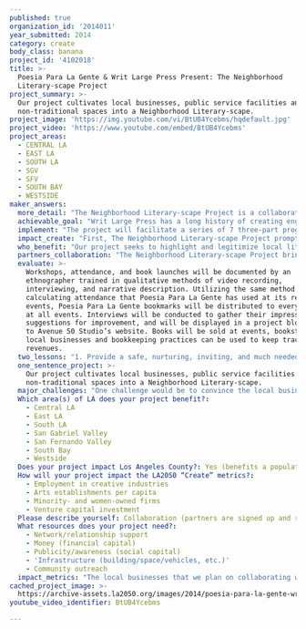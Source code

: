 ```yaml
---
published: true
organization_id: '2014011'
year_submitted: 2014
category: create
body_class: banana
project_id: '4102018'
title: >-
  Poesia Para La Gente & Writ Large Press Present: The Neighborhood
  Literary-scape Project
project_summary: >-
  Our project cultivates local businesses, public service facilities and
  non-traditional spaces into a Neighborhood Literary-scape.
project_image: 'https://img.youtube.com/vi/BtUB4Ycebms/hqdefault.jpg'
project_video: 'https://www.youtube.com/embed/BtUB4Ycebms'
project_areas:
  - CENTRAL LA
  - EAST LA
  - SOUTH LA
  - SGV
  - SFV
  - SOUTH BAY
  - WESTSIDE
maker_answers:
  more_detail: "The Neighborhood Literary-scape Project is a collaborative urban place-making and economic development project. Avenue 50 Studio and Writ Large Press will utilize our wide-ranging partnerships and over 14 years of experience in literary arts in L.A. to institute the Neighborhood Literary-scape Project. This project seeks to unearth our local literary arts as a key urban resource for place-making, public discourse, education and economic revitalization in the most culturally diverse, yet economically struggling, neighborhoods throughout LA. It will do so by turning local businesses, public service facilities, and public spaces not typically thought of as arts locales into places for the cultivation, publication, and performance of poetry.\r\n"
  achievable_goal: "Writ Large Press has a long history of creating engaging and successful events within the Los Angeles community, in collaboration with numerous producers, musicians and literary talent. In committing to this project they’ve outlined a timeline for having manuscripts ready for print, and vendors in place for the production of the book launch events.\r\n\r\nAvenue 50 Studio will utilize our wide-ranging partnerships throughout Los Angeles, to secure the social service facilities and nearby businesses for workshops and events. We have commitments in place from poets who would facilitate the workshops and who will feature at the book launch events. \r\n"
  implement: "The project will facilitate a series of 7 three-part programs. \r\n\r\nEach program will begin with a 5-day poetry workshop held at a service\r\nfacility/organization typically lacking in opportunities for literary participation - e.g. women’s shelter, foster care facility, day laborers center. These workshops will be facilitated by a published and acclaimed poet, feature a guest poet speaker for inspiration, and result in preparation of participants'  poems for publication.\r\n\r\nThe second phase will result in the publication of the work created during the workshop. The books will be published by Writ Large Press, the proceeds of which will go to support future literary projects, and/or for fundraising purposes for the organization where the workshop was held.\r\n\r\nIn the final phase, both workshop participants (and/or their families) and a selection of acclaimed poets, who are local to the specific neighborhood, will read their published work at an open mic book launch at a selected local business as a means of attracting new customers, - e.g. a small produce market, a laundromat, or a bakery. The local business will then have the option of selling the book at their facility.\r\n\r\nAt the culmination of the year-long project, we will celebrate the publication of the entire 7 book series at larger book launch event(s), to be held at a public space(s), venue(s) and bookstore(s). The series of 7 books will be made available for purchase individually or as a complete series box set, to be sold at local bookstores, and possibly state and nation-wide.\r\n"
  impact_create: "First, The Neighborhood Literary-scape Project prompts residents and visitors to think about literary talent and inspiration as lying deep but unseen within a city neighborhood, rather than merely imported to performance venues or bookstores. We would especially like to unearth and highlight the expressive traditions of local communities of color, whose members engage in spoken word and other oral genres.\r\n\r\nSecond, we would like to make poetry a resource for finding and publishing the voices, of individuals within organizations such as women’s shelters that lack educational and artistic resources that may also prove to validate their artistic expressions through published works.\r\n\r\nThis project utilizes and builds upon Avenue 50 Studio and Writ Large Press’ on-going partnerships within the visual, musical, and literary arts communities of Los Angeles, creating a sustainable network of collaborations that could change the entire scope of the literary community of Los Angeles. \r\n"
  who_benefit: "Our project seeks to highlight and legitimize local literary voices as a means for sparking public discourse and energizing the authentic spaces of the city. The neighborhood becomes, in effect, a literary event space, a literary-scape. The goal therefore is to not only continue drawing new visitors to the underserved neighborhoods of Los Angeles, but to draw their attention to overlooked or unusual spaces and to explore the idea that art can be everywhere and benefit everyone. In lieu of economic development being tied solely to new outsider business, this project cultivates and highlights the rich resources, everyday sites, and traditions of the existing community, enabling residents, local artists, and established businesses to benefit from the area’s increasing economic vitality, rather than being replaced.\r\n\r\nIn addition, much research has been done on the benefits of writing poetry. For instance, in his book, “Opening Up: The Healing Power of Expressing Emotions,” acclaimed psychologist and researcher on the benefits of writing, Dr. James W. Pennebaker, suggests that writing about emotional topics improves the immune system by reducing “stress, anxiety and depression…” Poetry has long been used in support groups for people coping with grief, mental illness, cancer, and other illnesses. The poets who will facilitate the workshops, who we’ve received commitments from, have experience in teaching poetry to this advantage.  \r\n\r\nSpecifically, this project would benefit the residents of 7 service facilities typically lacking in opportunities for literary participation - e.g. women’s shelter, foster care facility, day laborers center. It would also benefit their families, friends and neighbors who will take part in the celebrating of their published work through the book launch events. The events will be promoted in a way that would encourage and inspire the community-at-large to celebrate literary arts, and to recognize it as a much-needed, accessible and expressive art form. \r\n\r\nThe project would benefit the local businesses that would host the events. By promoting the business as a sponsoring partner, they will not only draw new visitors, but we would also help to establish the place of business as a “friend” of the art community, thereby helping to build a sustainable marketplace. Teachers, facilitators, educators and local vendors would also be utilized in the production of the workshops, publications and events."
  partners_collaboration: "The Neighborhood Literary-scape Project brings together the following confirmed and committed partners: 1) Avenue 50 Studio’s Poesia Para La Gente program and 2) Writ Large Press.\r\n\r\nPoesia Para La Gente (Poetry for the People) is a program that brings poetry to the people of the community in non-traditional spaces/places. Economic hardship or various forms of social stigmas have affected some of these places, in one way or another, all locations are unique in providing a safe setting for artistic expression. Some of the places that Poesia Para La Gente has collaborated with and/or performed at have\r\nbeen the Metro train, Home Depot Day Laborer Job Centers, Guerrero’s Produce Market, Homeboy Industries, Grand Park Book Fest (poetry on demand), the local laundromat, etc. http://avenue50studio.org/poesia-para-la-gente\r\n\r\nWrit Large Press is an independent publisher, which has partnered with Poesia Para La Gente since 2013 to produce free literary events throughout Los Angeles, including Libros Para La Gente, which brings free books to low-income neighborhoods. This project adds targeted educational and business development dimensions to these efforts. www.writlargepress.com \r\n\r\nAvenue 50 Studio and it’s Poesia Para La Gente staff will market, produce, and document the project, and engage acclaimed poets from L.A. and throughout California to facilitate 5-day workshops and perform their work at book launches. They will also organize visual artists, and assist in the production of the events. Writ Large Press will commit staff resources for publication and distribution of the new work in a series of 7\r\nbooks, and will organize musicians, sound, and projection equipment for the book launch events. www.avenue50studio.org\r\n"
  evaluate: >-
    Workshops, attendance, and book launches will be documented by an
    ethnographer trained in qualitative methods of video recording,
    interviewing, and narrative description. Utilizing the same method for
    calculating attendance that Poesia Para La Gente has used at its regular
    events, Poesia Para La Gente bookmarks will be distributed to every attendee
    at all events. Interviews will be conducted to gather their impressions and
    suggestions for improvement, and will be displayed in a project blog linked
    to Avenue 50 Studio’s website. Books will be sold at events, bookstores and
    local businesses and bookkeeping practices can be used to keep track of
    revenues. 
  two_lessons: "1. Provide a safe, nurturing, inviting, and much needed space as a platform for expression, and the community will use it. \r\n\r\n2. Avenue 50 Studio curates and creates artistic and educational initiatives that explore relationships between society and art. Over the past thirteen years we have organized over 100 exhibits and shown over 300 artists in the visual and literary arts. In 2011 the receipt of a James Irvine Foundation grant enabled us to undertake a number of projects that have made us an important facilitator of community engagement in Los Angeles. One of these is our community poetry program, Poesia Para La Gente, which brings poetry performances to sites underserved by artistic opportunities. We have served the Los Angeles Latina/o community and more specifically the communities of Northeast L.A., with a focus on artistically underserved populations of all backgrounds. \r\n\r\nIn the last year we served 9,963 people from our community. Approximately 50% of the people we served are Latina/o, 30% white, 10% African American, 6% Asian and Pacific Islander, 1% American Indian, and 3% Other. It’s through this experience we’ve discovered that the need for inter-community engagement and dialogue through artistic expression is greater than we could imagine. \r\n\r\nOur project seeks to find powerful and long-lasting ways of tying together the voices, stories and fortunes of the under-represented residents, local artists, newcomers, and long-time businesses, as well as old and new residents alike, of all backgrounds. And through our past collaborations with Writ Large Press, we’ve learned that the best way to validate these now-accessible artistic expressions is through the publication of their work.\r\n"
  one_sentence_project: >-
    Our project cultivates local businesses, public service facilities and
    non-traditional spaces into a Neighborhood Literary-scape.
  major_challenges: "One challenge would be to convince the local businesses that there is indeed value in building relationships with a social service organization, publisher and local poets. This would only apply to those businesses we haven’t yet made a commitment with, as several businesses have committed to this project, or have expressed interest. One way to tackle this challenge would be to implement effective means of evaluating the outcome of the first completed program (of the 7). By calculating attendance and books sales, and evaluating the marketing and promotional analytics, we would be able to compile a presentation for their benefit. \r\n\r\nAnother challenge that an organization would normally have with this sort of community-based project would be to convince the community that poetry matters. Given the proven record of achievement that Writ Large Press and Avenue 50 Studio has had with bringing literary events to public spaces, rather than being a barrier for us to overcome, this is something that we excel at, and are excited to embark on this journey!   \r\n"
  Which area(s) of LA does your project benefit?:
    - Central LA
    - East LA
    - South LA
    - San Gabriel Valley
    - San Fernando Valley
    - South Bay
    - Westside
  Does your project impact Los Angeles County?: Yes (benefits a population of LA County)
  How will your project impact the LA2050 “Create” metrics?:
    - Employment in creative industries
    - Arts establishments per capita
    - Minority- and women-owned firms
    - Venture capital investment
  Please describe yourself: Collaboration (partners are signed up and ready to hit the ground running!)
  What resources does your project need?:
    - Network/relationship support
    - Money (financial capital)
    - Publicity/awareness (social capital)
    - 'Infrastructure (building/space/vehicles, etc.)'
    - Community outreach
  impact_metrics: "The local businesses that we plan on collaborating with are either owned by women, people of color, or small businesses that are at risk of displacement due to gentrification, or have been threatened by some form of economic hardship.  \r\n\r\nOur project seeks to employ artists, writers, musicians, and educators as facilitators of the 7 workshops. We would also supply honorariums to musicians and poets who would be performing at the book launch events. \r\n\r\nThis project could serve as an influence to the literary community at large, by demonstrating an alternative way to approach the business of publishing. \r\n\r\nWe plan to seek funding opportunities via venture capital investment, to sustain the project past the Fall 2015 commencement date, should this projected be funded by LA2050. \r\n"
cached_project_image: >-
  https://archive-assets.la2050.org/images/2014/poesia-para-la-gente-writ-large-press-present-the-neighborhood-literary-scape-project/img.youtube.com/vi/BtUB4Ycebms/hqdefault.jpg
youtube_video_identifier: BtUB4Ycebms

---
```

